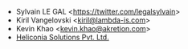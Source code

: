 - Sylvain LE GAL \<<https://twitter.com/legalsylvain>\>
- Kiril Vangelovski \<<kiril@lambda-is.com>\>
- Kevin Khao \<<kevin.khao@akretion.com>\>
- [Heliconia Solutions Pvt. Ltd.](https://www.heliconia.io)
